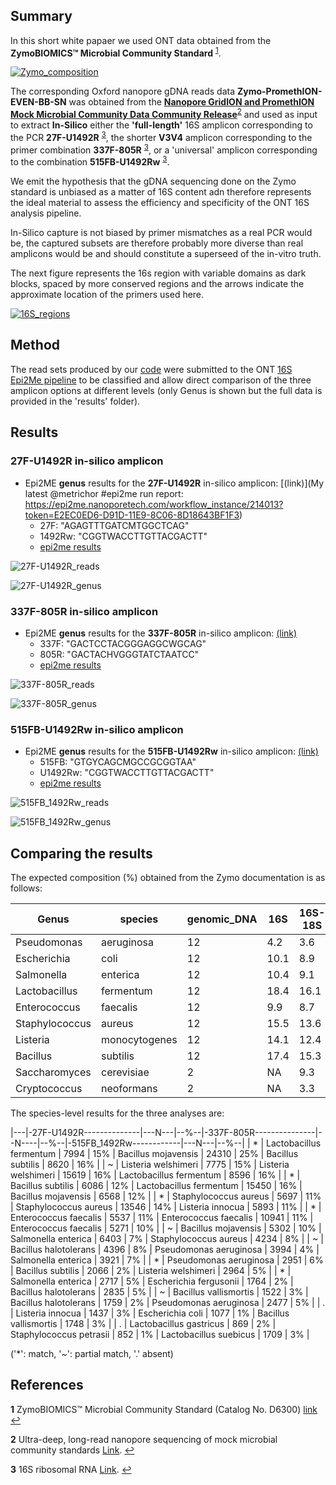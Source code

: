 ## Summary

In this short white papaer we used ONT data obtained from the **ZymoBIOMICS™ Microbial Community Standard** <sup id="a1">[1](#f1)</sup>.

[![Zymo_composition](pictures/Zymo_compositions_Fig1.png)](https://files.zymoresearch.com/protocols/_d6300_zymobiomics_microbial_community_standard.pdf)

The corresponding Oxford nanopore gDNA reads data **Zymo-PromethION-EVEN-BB-SN** was obtained from the **[Nanopore GridION and PromethION Mock Microbial Community Data Community Release](https://github.com/LomanLab/mockcommunity)**<sup id="a2">[2](#f2)</sup> and used as input to extract **In-Silico** either the **'full-length'** 16S amplicon corresponding to the PCR **27F-U1492R** <sup id="a3">[3](#f3)</sup>, the shorter **V3V4** amplicon corresponding to the primer combination **337F-805R** <sup id="a3">[3](#f3)</sup>, or a 'universal' amplicon corresponding to the combination **515FB-U1492Rw** <sup id="a3">[3](#f3)</sup>.

We emit the hypothesis that the gDNA sequencing done on the Zymo standard is unbiased as a matter of 16S content adn therefore represents the ideal material to assess the efficiency and specificity of the ONT 16S analysis pipeline. 

In-Silico capture is not biased by primer mismatches as a real PCR would be, the captured subsets are therefore probably more diverse than real amplicons would be and should constitute a superseed of the in-vitro truth. 

The next figure represents the 16s region with variable domains as dark blocks, spaced by more conserved regions and the arrows indicate the approximate location of the primers used here.

[![16S_regions](pictures/16S_regions.png)](https://teachthemicrobiome.weebly.com/sequencing-the-microbiome.html)

## Method

The read sets produced by our [code](https://github.com/Nucleomics-VIB/InSilico_PCR/raw/master/InSilico_PCR.sh) were submitted to the ONT [16S Epi2Me pipeline](https://nanoporetech.com/nanopore-sequencing-data-analysis) to be classified and allow direct comparison of the three amplicon options at different levels (only Genus is shown but the full data is provided in the 'results' folder).

## Results

### **27F-U1492R** in-silico amplicon

* Epi2ME **genus** results for the **27F-U1492R** in-silico amplicon: [(link)](My latest @metrichor #epi2me run report: https://epi2me.nanoporetech.com/workflow_instance/214013?token=E2EC0ED6-D91D-11E9-8C06-8D18643BF1F3)
   * 27F: "AGAGTTTGATCMTGGCTCAG"
   * 1492Rw: "CGGTWACCTTGTTACGACTT"
   * [epi2me results](https://github.com/Nucleomics-VIB/InSilico_PCR/raw/master/results/27F-U1492R_214013_classification_16s_barcode-v1.csv)

 ![27F-U1492R_reads](pictures/27F-U1492R_reads.png)

 ![27F-U1492R_genus](pictures/27F-U1492R_genus.png)

### **337F-805R** in-silico amplicon

* Epi2ME **genus** results for the **337F-805R** in-silico amplicon: [(link)](https://epi2me.nanoporetech.com/workflow_instance/214508?token=B58DA58A-DB93-11E9-8763-E0CFBA8D1717)
   * 337F: "GACTCCTACGGGAGGCWGCAG"
   * 805R: "GACTACHVGGGTATCTAATCC"
   * [epi2me results](https://github.com/Nucleomics-VIB/InSilico_PCR/raw/master/results/337F-805R_214508_classification_16s_barcode-v1.csv.zip)

 ![337F-805R_reads](pictures/337F-805R_reads.png)

 ![337F-805R_genus](pictures/337F-805R_genus.png)

### **515FB-U1492Rw** in-silico amplicon

* Epi2ME **genus** results for the **515FB-U1492Rw** in-silico amplicon: [(link)](https://epi2me.nanoporetech.com/workflow_instance/214579?token=F654DE94-DC5B-11E9-A3B0-9C43BB8D1717)
   * 515FB: "GTGYCAGCMGCCGCGGTAA"
   * U1492Rw: "CGGTWACCTTGTTACGACTT"
   * [epi2me results](https://github.com/Nucleomics-VIB/InSilico_PCR/raw/master/results/515FB-U1492Rw_214579_classification_16s_barcode-v1.csv.zip)

 ![515FB_1492Rw_reads](pictures/515FB_1492Rw_reads.png)

 ![515FB_1492Rw_genus](pictures/515FB_1492Rw_genus.png)

## Comparing the results

The expected composition (%) obtained from the Zymo documentation is as follows:

| Genus          | species       | genomic_DNA     | 16S  | 16S-18S | genome_copy | cell_number |
|----------------|---------------|-----------------|------|---------|-------------|-------------|
| Pseudomonas    | aeruginosa    | 12              | 4.2  | 3.6     | 6.1         | 6.1         |
| Escherichia    | coli          | 12              | 10.1 | 8.9     | 8.5         | 8.5         |
| Salmonella     | enterica      | 12              | 10.4 | 9.1     | 8.7         | 8.8         |
| Lactobacillus  | fermentum     | 12              | 18.4 | 16.1    | 21.6        | 21.9        |
| Enterococcus   | faecalis      | 12              | 9.9  | 8.7     | 14.6        | 14.6        |
| Staphylococcus | aureus        | 12              | 15.5 | 13.6    | 15.2        | 15.3        |
| Listeria       | monocytogenes | 12              | 14.1 | 12.4    | 13.9        | 13.9        |
| Bacillus       | subtilis      | 12              | 17.4 | 15.3    | 10.3        | 10.3        |
| Saccharomyces  | cerevisiae    | 2               | NA   | 9.3     | 0.57        | 0.29        |
| Cryptococcus   | neoformans    | 2               | NA   | 3.3     | 0.37        | 0.18        |

The species-level results for the three analyses are:

|---|-27F-U1492R--------------|---N---|--\%--|-337F-805R---------------|--N----|--\%--|-515FB_1492Rw------------|---N---|--\%--|
| * | Lactobacillus fermentum |  7994 | 15% | Bacillus mojavensis     | 24310 | 25\% | Bacillus subtilis       |  8620 | 16% |
| ~ | Listeria welshimeri     |  7775 | 15\% | Listeria welshimeri     | 15619 | 16\% | Lactobacillus fermentum |  8596 | 16% |
| * | Bacillus subtilis       |  6086 | 12\% | Lactobacillus fermentum | 15450 | 16\% | Bacillus mojavensis     |  6568 | 12% |
| * | Staphylococcus aureus   |  5697 | 11\% | Staphylococcus aureus   | 13546 | 14\% | Listeria innocua        |  5893 | 11% |
| * | Enterococcus faecalis   |  5537 | 11\% | Enterococcus faecalis   | 10941 | 11\% | Enterococcus faecalis   |  5271 | 10% |
| ~ | Bacillus mojavensis     |  5302 | 10\% | Salmonella enterica     | 6403  | 7\%  | Staphylococcus aureus   |  4234 | 8%  |
| ~ | Bacillus halotolerans   |  4396 | 8\%  | Pseudomonas aeruginosa  | 3994  | 4\%  | Salmonella enterica     |  3921 | 7%  |
| * | Pseudomonas aeruginosa  |  2951 | 6\%  | Bacillus subtilis       | 2066  | 2\%  | Listeria welshimeri     |  2964 | 5%  |
| * | Salmonella enterica     |  2717 | 5\%  | Escherichia fergusonii  | 1764  | 2\%  | Bacillus halotolerans   |  2835 | 5%  |
| ~ | Bacillus vallismortis   |  1522 | 3\%  | Bacillus halotolerans   | 1759  | 2\%  | Pseudomonas aeruginosa  |  2477 | 5%  |
| . | Listeria innocua        |  1437 | 3\%  | Escherichia coli        | 1077  | 1\%  | Bacillus vallismortis   |  1748 | 3%  |
| . | Lactobacillus gastricus |  869  | 2\%  | Staphylococcus petrasii | 852   | 1\%  | Lactobacillus suebicus  |  1709 | 3%  |

('*': match, '~': partial match, '.' absent)

## References

<b id="f1">1</b> ZymoBIOMICS™ Microbial Community Standard (Catalog No. D6300) [link](https://files.zymoresearch.com/protocols/_d6300_zymobiomics_microbial_community_standard.pdf) [↩](#a1)

<b id="f2">2</b> Ultra-deep, long-read nanopore sequencing of mock microbial community standards [Link](https://www.biorxiv.org/content/10.1101/487033v2). [↩](#a2)

<b id="f3">3</b> 16S ribosomal RNA [Link](https://en.wikipedia.org/wiki/16S_ribosomal_RNA). [↩](#a3)
